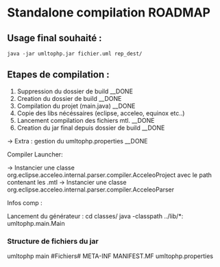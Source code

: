 # Standalone compilation ROADMAP 

## Usage final souhaité :
```
java -jar umltophp.jar fichier.uml rep_dest/
```

## Etapes de compilation :

1. Suppression du dossier de build __DONE
2. Creation du dossier de build __DONE
3. Compilation du projet (main.java) __DONE
4. Copie des libs nécéssaires (eclipse, acceleo, equinox etc..)
5. Lancement compilation des fichiers mtl. __DONE
6. Creation du jar final depuis dossier de build __DONE

-> Extra : gestion du umltophp.properties __DONE

Compiler Launcher:

-> Instancier une classe org.eclipse.acceleo.internal.parser.compiler.AcceleoProject avec le path contenant les .mtl
-> Instancier une classe org.eclipse.acceleo.internal.parser.compiler.AcceleoParser  


Infos comp :

Lancement du générateur :
cd classes/
java -classpath ../lib/*: umltophp.main.Main

### Structure de fichiers du jar

umltophp
    main
        #Fichiers#
META-INF
    MANIFEST.MF
umltophp.properties


